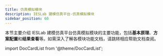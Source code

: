 ```yaml
---
title: 仿真模拟模块
description: IESLab 建模仿真平台-仿真模拟模块
sidebar_position: 60
---
```


本节主要介绍 IESLab 建模仿真平台仿真模拟模块的主要功能，包括**基本原理**、**方案配置**和**结果查看**等。如需深入了解各模块功能文档，请跳转相应帮助文档查阅。



import DocCardList from '@theme/DocCardList';

<DocCardList />